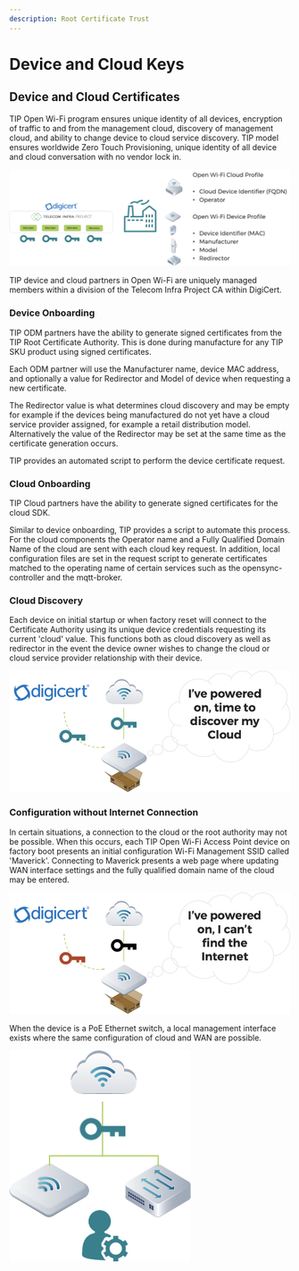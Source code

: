 ```yaml
---
description: Root Certificate Trust
---
```


# Device and Cloud Keys

## Device and Cloud Certificates 

TIP Open Wi-Fi program ensures unique identity of all devices, encryption of traffic to and from the management cloud, discovery of management cloud, and ability to change device to cloud service discovery. TIP model ensures worldwide Zero Touch Provisioning, unique identity of all device and cloud conversation with no vendor lock in.

![TIP CA Cloud &amp; ODM Partners](../.gitbook/assets/image%20%284%29.png)

TIP device and cloud partners in Open Wi-Fi are uniquely managed members within a division of the Telecom Infra Project CA within DigiCert. 

### Device Onboarding

TIP ODM partners have the ability to generate signed certificates from the TIP Root Certificate Authority. This is done during manufacture for any TIP SKU product using signed certificates. 

Each ODM partner will use the Manufacturer name, device MAC address, and optionally a value for Redirector and Model of device when requesting a new certificate. 

The Redirector value is what determines cloud discovery and may be empty for example if the devices being manufactured do not yet have a cloud service provider assigned, for example a retail distribution model. Alternatively the value of the Redirector may be set at the same time as the certificate generation occurs. 

TIP provides an automated script to perform the device certificate request. 

### Cloud Onboarding

TIP Cloud partners have the ability to generate signed certificates for the cloud SDK. 

Similar to device onboarding, TIP provides a script to automate this process. For the cloud components the Operator name and a Fully Qualified Domain Name of the cloud are sent with each cloud key request. In addition, local configuration files are set in the request script to generate certificates matched to the operating name of certain services such as the opensync-controller and the mqtt-broker. 

### Cloud Discovery

Each device on initial startup or when factory reset will connect to the Certificate Authority using its unique device credentials requesting its current 'cloud' value. This functions both as cloud discovery as well as redirector in the event the device owner wishes to change the cloud or cloud service provider relationship with their device.

![TIP Device Cloud Discovery](../.gitbook/assets/image%20%282%29.png)

### Configuration without Internet Connection

In certain situations, a connection to the cloud or the root authority may not be possible. When this occurs, each TIP Open Wi-Fi Access Point device on factory boot presents an initial configuration Wi-Fi Management SSID called 'Maverick'. Connecting to Maverick presents a web page where updating WAN interface settings and the fully qualified domain name of the cloud may be entered.  

![Cloud and WAN Setup without Internet Access](../.gitbook/assets/image%20%281%29.png)

When the device is a PoE Ethernet switch, a local management interface exists where the same configuration of cloud and WAN are possible. 

![Local Configuration either via Wi-Fi Web GUI or LAN CLI ](../.gitbook/assets/image%20%285%29.png)

 

